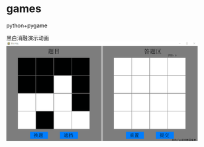 # games
python+pygame

黑白消融演示动画
![img](https://github.com/suheping/games/blob/master/%E9%BB%91%E7%99%BD%E6%B6%88%E8%9E%8D%E6%BC%94%E7%A4%BA%E5%8A%A8%E7%94%BB.gif)
